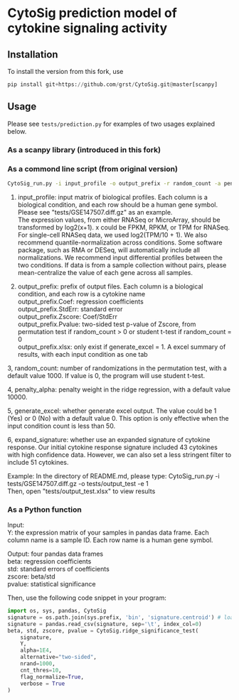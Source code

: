 # CytoSig prediction model of cytokine signaling activity

## Installation

To install the version from this fork, use

```python
pip install git+https://github.com/grst/CytoSig.git@master[scanpy]
```

## Usage

Please see `tests/prediction.py` for examples of two usages explained below.  
### As a scanpy library (introduced in this fork)


### As a commond line script (from original version)

```bash
CytoSig_run.py -i input_profile -o output_prefix -r random_count -a penalty_alpha -e generate_excel -s expand_signature  
```

1. input_profile: input matrix of biological profiles. Each column is a biological condition, and each row should be a human gene symbol. Please see "tests/GSE147507.diff.gz" as an example.  
The expression values, from either RNASeq or MicroArray, should be transformed by log2(x+1). x could be FPKM, RPKM, or TPM for RNASeq. For single-cell RNASeq data, we used log2(TPM/10 + 1). We also recommend quantile-normalization across conditions. Some software package, such as RMA or DESeq, will automatically include all normalizations. We recommend input differential profiles between the two conditions. If data is from a sample collection without pairs, please mean-centralize the value of each gene across all samples.

2. output_prefix: prefix of output files. Each column is a biological condition, and each row is a cytokine name  
    output_prefix.Coef: regression coefficients  
    output_prefix.StdErr: standard error  
    output_prefix.Zscore: Coef/StdErr  
    output_prefix.Pvalue: two-sided test p-value of Zscore, from permutation test if random_count > 0 or student t-test if random_count = 0  
    output_prefix.xlsx: only exist if generate_excel = 1. A excel summary of results, with each input condition as one tab  

3, random_count: number of randomizations in the permutation test, with a default value 1000. If value is 0, the program will use student t-test.    

4, penalty_alpha: penalty weight in the ridge regression, with a default value 10000.  

5, generate_excel: whether generate excel output. The value could be 1 (Yes) or 0 (No) with a default value 0. This option is only effective when the input condition count is less than 50.

6, expand_signature: whether use an expanded signature of cytokine response. Our initial cytokine response signature included 43 cytokines with high confidence data. However, we can also set a less stringent filter to include 51 cytokines.  

Example:
In the directory of README.md, please type: CytoSig_run.py -i tests/GSE147507.diff.gz -o tests/output_test -e 1  
Then, open "tests/output_test.xlsx" to view results  



### As a Python function

Input:  
Y: the expression matrix of your samples in pandas data frame. Each column name is a sample ID. Each row name is a human gene symbol.  
  
Output: four pandas data frames  
beta: regression coefficients  
std: standard errors of coefficients  
zscore: beta/std  
pvalue: statistical significance  

Then, use the following code snippet in your program:  

```python
import os, sys, pandas, CytoSig  
signature = os.path.join(sys.prefix, 'bin', 'signature.centroid') # load cytokine response signature installed in your python system path    
signature = pandas.read_csv(signature, sep='\t', index_col=0)  
beta, std, zscore, pvalue = CytoSig.ridge_significance_test(
    signature,
    Y,
    alpha=1E4, 
    alternative="two-sided", 
    nrand=1000, 
    cnt_thres=10, 
    flag_normalize=True,
    verbose = True
)  
```
